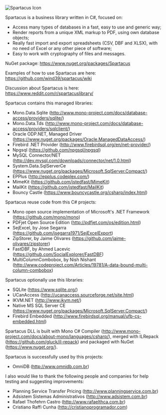 ![Spartacus Icon](https://raw.githubusercontent.com/wind39/spartacus/master/Spartacus/icon/spartacus_128x128.png)

Spartacus is a business library written in C#, focused on:
  - Access many types of databases in a fast, easy to use and generic way;
  - Render reports from a unique XML markup to PDF, using own database objects;
  - Really fast import and export spreadsheets (CSV, DBF and XLSX), with no need of Excel or any other piece of software;
  - Easy to work with cryptography of files and messages.

NuGet package: https://www.nuget.org/packages/Spartacus

Examples of how to use Spartacus are here: https://github.com/wind39/spartacus/wiki

Discussion about Spartacus is here: https://www.reddit.com/r/spartacuslibrary/

Spartacus contains this managed libraries:
  - Mono.Data.Sqlite (http://www.mono-project.com/docs/database-access/providers/sqlite/)
  - Mono.Data.Tds (http://www.mono-project.com/docs/database-access/providers/sqlclient/)
  - Oracle ODP.NET, Managed Driver (https://www.nuget.org/packages/Oracle.ManagedDataAccess/)
  - Firebird .NET Provider (http://www.firebirdsql.org/en/net-provider/)
  - Npgsql (https://github.com/npgsql/npgsql)
  - MySQL Connector/NET (http://dev.mysql.com/downloads/connector/net/1.0.html)
  - System.Data.SqlServerCe (https://www.nuget.org/packages/Microsoft.SqlServer.Compact/)
  - EPPlus (http://epplus.codeplex.com/)
  - MimeKit (https://github.com/jstedfast/MimeKit)
  - MailKit (https://github.com/jstedfast/MailKit)
  - Bouncy Castle (https://www.bouncycastle.org/csharp/index.html)
  
Spartacus reuse code from this C# projects:
  - Mono open source implementation of Microsoft's .NET Framework (https://github.com/mono/mono)
  - PDFjet Open Source Edition (http://pdfjet.com/os/edition.html)
  - SejExcel, by Jose Segarra (https://github.com/jsegarra1971/SejExcelExport)
  - ZipStorer, by Jaime Olivares (https://github.com/jaime-olivares/zipstorer)
  - FastDBF, by Ahmed Lacevic (https://github.com/SocialExplorer/FastDBF)
  - MultiColumnCombobox, by Nish Nishant (http://www.codeproject.com/Articles/19781/A-data-bound-multi-column-combobox)

Spartacus optionally use this libraries:
  - SQLite (https://www.sqlite.org/)
  - UCanAccess (http://ucanaccess.sourceforge.net/site.html)
  - IKVM.NET (http://www.ikvm.net/)
  - Native MS SQL Server CE (https://www.nuget.org/packages/Microsoft.SqlServer.Compact/)
  - Firebird Embedded (http://www.firebirdsql.org/manual/ufb-cs-embedded.html)

Spartacus DLL is built with Mono C# Compiler (http://www.mono-project.com/docs/about-mono/languages/csharp/), merged with ILRepack (https://github.com/gluck/il-repack) and packaged with NuGet (https://www.nuget.org/).

Spartacus is successfully used by this projects:
  - OmniDB (http://www.omnidb.com.br)

I also would like to thank the following people and companies for help testing and suggesting improvements:
  - Planning Service Transfer Pricing (http://www.planningservice.com.br)
  - Adsistem Sistemas Administrativos (http://www.adsistem.com.br)
  - Rafael Thofehrn Castro (http://www.rafaelthca.com.br)
  - Cristiano Raffi Cunha (http://cristianoprogramador.com)